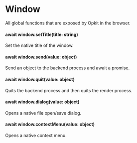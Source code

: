 # Window
All global functions that are exposed by Opkit in the browser.

#### await window.setTitle(title: string)
Set the native title of the window.

#### await window.send(value: object)
Send an object to the backend process and await a promise.

#### await window.quit(value: object)
Quits the backend process and then quits the render process.

#### await window.dialog(value: object)
Opens a native file open/save dialog.

#### await window.contextMenu(value: object)
Opens a native context menu.

